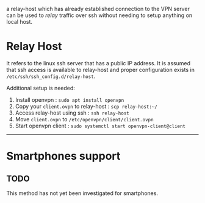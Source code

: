 a relay-host which has already established connection to the VPN server can be used to *relay* traffic over ssh without needing to setup anything on local host.

# Relay Host
It refers to the linux ssh server that has a public IP address. It is assumed that ssh access is available to relay-host and proper configuration exists in `/etc/ssh/ssh_config.d/relay-host`.

Additional setup is needed:
1. Install openvpn : `sudo apt install openvpn`
2. Copy your `client.ovpn` to relay-host : `scp relay-host:~/`
3. Access relay-host using ssh : `ssh relay-host`
4. Move `client.ovpn` to `/etc/openvpn/client/client.ovpn`
5. Start openvpn client : `sudo systemctl start openvpn-client@client`

---

# Smartphones support
## TODO

This method has not yet been investigated for smartphones.
